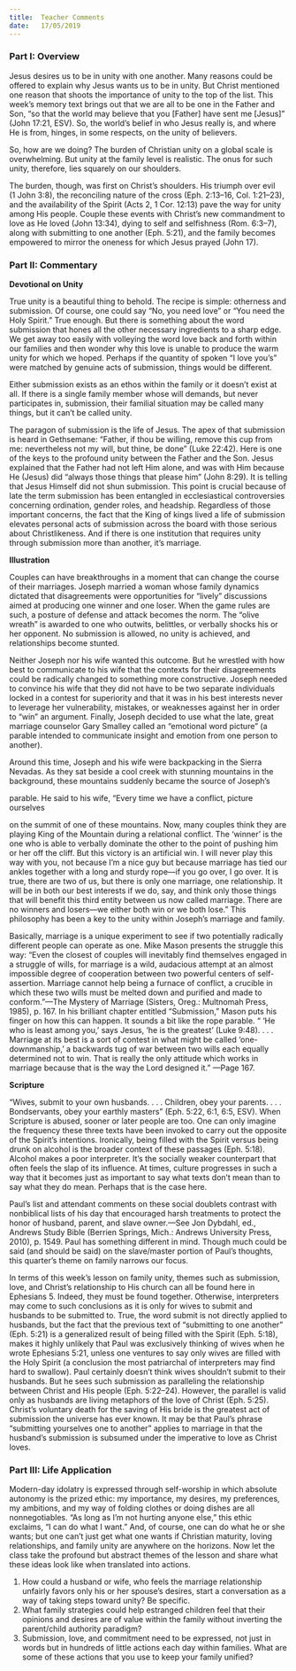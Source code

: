 ```yaml
---
title:  Teacher Comments
date:   17/05/2019
---
```


### Part I: Overview 

Jesus desires us to be in unity with one another. Many reasons could be offered to explain why Jesus wants us to be in unity. But Christ mentioned one reason that shoots the importance of unity to the top of the list. This week’s memory text brings out that we are all to be one in the Father and Son, “so that the world may believe that you [Father] have sent me [Jesus]” (John 17:21, ESV). So, the world’s belief in who Jesus really is, and where He is from, hinges, in some respects, on the unity of believers. 

So, how are we doing? The burden of Christian unity on a global scale is overwhelming. But unity at the family level is realistic. The onus for such unity, therefore, lies squarely on our shoulders. 

The burden, though, was first on Christ’s shoulders. His triumph over evil (1 John 3:8), the reconciling nature of the cross (Eph. 2:13–16, Col. 1:21–23), and the availability of the Spirit (Acts 2, 1 Cor. 12:13) pave the way for unity among His people. Couple these events with Christ’s new commandment to love as He loved (John 13:34), dying to self and selfishness (Rom. 6:3–7), along with submitting to one another (Eph. 5:21), and the family becomes empowered to mirror the oneness for which Jesus prayed (John 17).

### Part II: Commentary

**Devotional on Unity**

True unity is a beautiful thing to behold. The recipe is simple: otherness and submission. Of course, one could say “No, you need love” or “You need the Holy Spirit.” True enough. But there is something about the word submission that hones all the other necessary ingredients to a sharp edge. We get away too easily with volleying the word love back and forth within our families and then wonder why this love is unable to produce the warm unity for which we hoped. Perhaps if the quantity of spoken “I love you’s” were matched by genuine acts of submission, things would be different.

Either submission exists as an ethos within the family or it doesn’t exist at all. If there is a single family member whose will demands, but never participates in, submission, their familial situation may be called many things, but it can’t be called unity.

The paragon of submission is the life of Jesus. The apex of that submission is heard in Gethsemane: “Father, if thou be willing, remove this cup from me: nevertheless not my will, but thine, be done” (Luke 22:42). Here is one of the keys to the profound unity between the Father and the Son. Jesus explained that the Father had not left Him alone, and was with Him because He (Jesus) did “always those things that please him” (John 8:29). It is telling that Jesus Himself did not shun submission. This point is crucial because of late the term submission has been entangled in ecclesiastical controversies concerning ordination, gender roles, and headship. Regardless of those important concerns, the fact that the King of kings lived a life of submission elevates personal acts of submission across the board with those serious about Christlikeness. And if there is one institution that requires unity through submission more than another, it’s marriage.

**Illustration**

Couples can have breakthroughs in a moment that can change the course of their marriages. Joseph married a woman whose family dynamics dictated that disagreements were opportunities for “lively” discussions aimed at producing one winner and one loser. When the game rules are such, a posture of defense and attack becomes the norm. The “olive wreath” is awarded to one who outwits, belittles, or verbally shocks his or her opponent. No submission is allowed, no unity is achieved, and relationships become stunted. 

Neither Joseph nor his wife wanted this outcome. But he wrestled with how best to communicate to his wife that the contexts for their disagreements could be radically changed to something more constructive. Joseph needed to convince his wife that they did not have to be two separate individuals locked in a contest for superiority and that it was in his best interests never to leverage her vulnerability, mistakes, or weaknesses against her in order to “win” an argument. Finally, Joseph decided to use what the late, great marriage counselor Gary Smalley called an “emotional word picture” (a parable intended to communicate insight and emotion from one person to another). 

Around this time, Joseph and his wife were backpacking in the Sierra Nevadas. As they sat beside a cool creek with stunning mountains in the background, these mountains suddenly became the source of Joseph’s 

parable. He said to his wife, “Every time we have a conflict, picture ourselves 

on the summit of one of these mountains. Now, many couples think they are playing King of the Mountain during a relational conflict. The ‘winner’ is the one who is able to verbally dominate the other to the point of pushing him or her off the cliff. But this victory is an artificial win. I will never play this way with you, not because I’m a nice guy but because marriage has tied our ankles together with a long and sturdy rope—if you go over, I go over. It is true, there are two of us, but there is only one marriage, one relationship. It will be in both our best interests if we do, say, and think only those things that will benefit this third entity between us now called marriage. There are no winners and losers—we either both win or we both lose.” This philosophy has been a key to the unity within Joseph’s marriage and family.

Basically, marriage is a unique experiment to see if two potentially radically different people can operate as one. Mike Mason presents the struggle this way: “Even the closest of couples will inevitably find themselves engaged in a struggle of wills, for marriage is a wild, audacious attempt at an almost impossible degree of cooperation between two powerful centers of self-assertion. Marriage cannot help being a furnace of conflict, a crucible in which these two wills must be melted down and purified and made to conform.”—The Mystery of Marriage (Sisters, Oreg.: Multnomah Press, 1985), p. 167. In his brilliant chapter entitled “Submission,” Mason puts his finger on how this can happen. It sounds a bit like the rope parable. “ ‘He who is least among you,’ says Jesus, ‘he is the greatest’ (Luke 9:48). . . . Marriage at its best is a sort of contest in what might be called ‘one-downmanship,’ a backwards tug of war between two wills each equally determined not to win. That is really the only attitude which works in marriage because that is the way the Lord designed it.” —Page 167.

**Scripture**

“Wives, submit to your own husbands. . . . Children, obey your parents. . . . Bondservants, obey your earthly masters” (Eph. 5:22, 6:1, 6:5, ESV). When Scripture is abused, sooner or later people are too. One can only imagine the frequency these three texts have been invoked to carry out the opposite of the Spirit’s intentions. Ironically, being filled with the Spirit versus being drunk on alcohol is the broader context of these passages (Eph. 5:18). Alcohol makes a poor interpreter. It’s the socially weaker counterpart that often feels the slap of its influence. At times, culture progresses in such a way that it becomes just as important to say what texts don’t mean than to say what they do mean. Perhaps that is the case here.

Paul’s list and attendant comments on these social doublets contrast with nonbiblical lists of his day that encouraged harsh treatments to protect the honor of husband, parent, and slave owner.—See Jon Dybdahl, ed., Andrews Study Bible (Berrien Springs, Mich.: Andrews University Press, 2010), p. 1549. Paul has something different in mind. Though much could be said (and should be said) on the slave/master portion of Paul’s thoughts, this quarter’s theme on family narrows our focus. 

In terms of this week’s lesson on family unity, themes such as submission, love, and Christ’s relationship to His church can all be found here in Ephesians 5. Indeed, they must be found together. Otherwise, interpreters may come to such conclusions as it is only for wives to submit and husbands to be submitted to. True, the word submit is not directly applied to husbands, but the fact that the previous text of “submitting to one another” (Eph. 5:21) is a generalized result of being filled with the Spirit (Eph. 5:18), makes it highly unlikely that Paul was exclusively thinking of wives when he wrote Ephesians 5:21, unless one ventures to say only wives are filled with the Holy Spirit (a conclusion the most patriarchal of interpreters may find hard to swallow). Paul certainly doesn’t think wives shouldn’t submit to their husbands. But he sees such submission as paralleling the relationship between Christ and His people (Eph. 5:22–24). However, the parallel is valid only as husbands are living metaphors of the love of Christ (Eph. 5:25). Christ’s voluntary death for the saving of His bride is the greatest act of submission the universe has ever known. It may be that Paul’s phrase “submitting yourselves one to another” applies to marriage in that the husband’s submission is subsumed under the imperative to love as Christ loves.   

### Part III: Life Application

Modern-day idolatry is expressed through self-worship in which absolute autonomy is the prized ethic: my importance, my desires, my preferences, my ambitions, and my way of folding clothes or doing dishes are all nonnegotiables. “As long as I’m not hurting anyone else,” this ethic exclaims, “I can do what I want.” And, of course, one can do what he or she wants; but one can’t just get what one wants if Christian maturity, loving relationships, and family unity are anywhere on the horizons. Now let the class take the profound but abstract themes of the lesson and share what these ideas look like when translated into actions.

1.	How could a husband or wife, who feels the marriage relationship unfairly favors only his or her spouse’s desires, start a conversation as a way of taking steps toward unity? Be specific.
2.	What family strategies could help estranged children feel that their opinions and desires are of value within the family without inverting the parent/child authority paradigm?
3.	Submission, love, and commitment need to be expressed, not just in words but in hundreds of little actions each day within families. What are some of these actions that you use to keep your family unified?